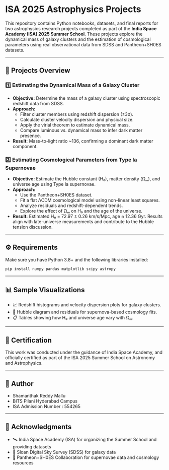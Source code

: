 # ISA 2025 Astrophysics Projects

This repository contains Python notebooks, datasets, and final reports for two astrophysics research projects completed as part of the **India Space Academy (ISA) 2025 Summer School**. These projects explore the dynamical mass of galaxy clusters and the estimation of cosmological parameters using real observational data from SDSS and Pantheon+SH0ES datasets.

---

## 🧠 Projects Overview

### 1️⃣ Estimating the Dynamical Mass of a Galaxy Cluster

- **Objective:** Determine the mass of a galaxy cluster using spectroscopic redshift data from SDSS.
- **Approach:**
  - Filter cluster members using redshift dispersion (±3σ).
  - Calculate cluster velocity dispersion and physical size.
  - Apply the virial theorem to estimate dynamical mass.
  - Compare luminous vs. dynamical mass to infer dark matter presence.
- **Result:** Mass-to-light ratio ~136, confirming a dominant dark matter component.

### 2️⃣ Estimating Cosmological Parameters from Type Ia Supernovae

- **Objective:** Estimate the Hubble constant (H₀), matter density (Ωₘ), and universe age using Type Ia supernovae.
- **Approach:**
  - Use the Pantheon+SH0ES dataset.
  - Fit a flat ΛCDM cosmological model using non-linear least squares.
  - Analyze residuals and redshift-dependent trends.
  - Explore the effect of Ωₘ on H₀ and the age of the universe.
- **Result:** Estimated H₀ = 72.97 ± 0.26 km/s/Mpc, age ≈ 12.36 Gyr. Results align with late-universe measurements and contribute to the Hubble tension discussion.

---

## ⚙️ Requirements

Make sure you have Python 3.8+ and the following libraries installed:

```bash
pip install numpy pandas matplotlib scipy astropy
```

---

## 📊 Sample Visualizations

- 📈 Redshift histograms and velocity dispersion plots for galaxy clusters.
- 🌌 Hubble diagram and residuals for supernova-based cosmology fits.
- 📋 Tables showing how H₀ and universe age vary with Ωₘ.

---

## 🧾 Certification

This work was conducted under the guidance of India Space Academy, and officially certified as part of the ISA 2025 Summer School on Astronomy and Astrophysics.

--- 

## 👤 Author

- Shamanthak Reddy Mallu
- BITS Pilani Hyderabad Campus
- ISA Admission Number : 554265

---

## 🙌 Acknowledgments

- 🛰️ India Space Academy (ISA) for organizing the Summer School and providing datasets
- 🔭 Sloan Digital Sky Survey (SDSS) for galaxy data
- 🌠 Pantheon+SH0ES Collaboration for supernovae data and cosmology resources






